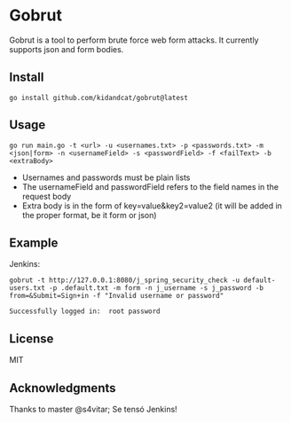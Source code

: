 # Gobrut

Gobrut is a tool to perform brute force web form attacks. It currently supports json and form bodies.

## Install

    go install github.com/kidandcat/gobrut@latest

## Usage

    go run main.go -t <url> -u <usernames.txt> -p <passwords.txt> -m <json|form> -n <usernameField> -s <passwordField> -f <failText> -b <extraBody>

 - Usernames and passwords must be plain lists
 - The usernameField and passwordField refers to the field names in the request body
 - Extra body is in the form of key=value&key2=value2 (it will be added in the proper format, be it form or json)

## Example

Jenkins:

    gobrut -t http://127.0.0.1:8080/j_spring_security_check -u default-users.txt -p .default.txt -m form -n j_username -s j_password -b from=&Submit=Sign+in -f "Invalid username or password"

    Successfully logged in:  root password

## License

MIT

## Acknowledgments

Thanks to master @s4vitar; Se tensó Jenkins!
